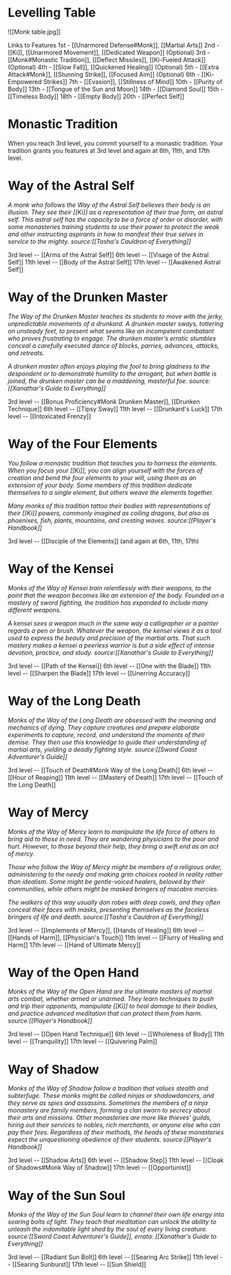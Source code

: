 # Levelling Table

![[Monk table.jpg]]

Links to Features
1st - [[Unarmored Defense#Monk]], [[Martial Arts]]
2nd - [[Ki]], [[Unarmored Movement]], [[Dedicated Weapon]] (Optional)
3rd - [[Monk#Monastic Tradition]], [[Deflect Missiles]], [[Ki-Fueled Attack]] (Optional)
4th - [[Slow Fall]], [[Quickened Healing]] (Optional)
5th - [[Extra Attack#Monk]], [[Stunning Strike]], [[Focused Aim]] (Optional)
6th - [[Ki-Empowered Strikes]]
7th - [[Evasion]], [[Stillness of Mind]]
10th - [[Purity of Body]]
13th - [[Tongue of the Sun and Moon]]
14th - [[Diamond Soul]]
15th - [[Timeless Body]]
18th - [[Empty Body]]
20th - [[Perfect Self]]

# Monastic Tradition
When you reach 3rd level, you commit yourself to a monastic tradition. Your tradition grants you features at 3rd level and again at 6th, 11th, and 17th level.

# Way of the Astral Self
*A monk who follows the Way of the Astral Self believes their body is an illusion. They see their [[Ki]] as a representation of their true form, an astral self. This astral self has the capacity to be a force of order or disorder, with some monasteries training students to use their power to protect the weak and other instructing aspirants in how to manifest their true selves in service to the mighty.*
*source:[[Tasha's Cauldron of Everything]]*

3rd level -- [[Arms of the Astral Self]]
6th level -- [[Visage of the Astral Self]]
11th level -- [[Body of the Astral Self]]
17th level -- [[Awakened Astral Self]]

# Way of the Drunken Master
*The Way of the Drunken Master teaches its students to move with the jerky, unpredictable movements of a drunkard. A drunken master sways, tottering on unsteady feet, to present what seems like an incompetent combatant who proves frustrating to engage. The drunken master’s erratic stumbles conceal a carefully executed dance of blocks, parries, advances, attacks, and retreats.*

*A drunken master often enjoys playing the fool to bring gladness to the despondent or to demonstrate humility to the arrogant, but when battle is joined, the drunken master can be a maddening, masterful foe.*
*source:[[Xanathar's Guide to Everything]]*

3rd level -- [[Bonus Proficiency#Monk Drunken Master]], [[Drunken Technique]]
6th level -- [[Tipsy Sway]]
11th level -- [[Drunkard's Luck]]
17th level -- [[Intoxicated Frenzy]]

# Way of the Four Elements
*You follow a monastic tradition that teaches you to harness the elements. When you focus your [[Ki]], you can align yourself with the forces of creation and bend the four elements to your will, using them as an extension of your body. Some members of this tradition dedicate themselves to a single element, but others weave the elements together.*

*Many monks of this tradition tattoo their bodies with representations of their [[Ki]] powers, commonly imagined as coiling dragons, but also as phoenixes, fish, plants, mountains, and cresting waves.*
*source:[[Player's Handbook]]*

3rd level -- [[Disciple of the Elements]] 
(and again at 6th, 11th, 17th)



# Way of the Kensei
*Monks of the Way of Kensei train relentlessly with their weapons, to the point that the weapon becomes like an extension of the body. Founded on a mastery of sword fighting, the tradition has expanded to include many different weapons.*

*A kensei sees a weapon much in the same way a calligrapher or a painter regards a pen or brush. Whatever the weapon, the kensei views it as a tool used to express the beauty and precision of the martial arts. That such mastery makes a kensei a peerless warrior is but a side effect of intense devotion, practice, and study.*
*source:[[Xanathar's Guide to Everything]]*

3rd level -- [[Path of the Kensei]]
6th level -- [[One with the Blade]]
11th level -- [[Sharpen the Blade]]
17th level -- [[Unerring Accuracy]]

# Way of the Long Death
*Monks of the Way of the Long Death are obsessed with the meaning and mechanics of dying. They capture creatures and prepare elaborate experiments to capture, record, and understand the moments of their demise. They then use this knowledge to guide their understanding of martial arts, yielding a deadly fighting style.*
*source:[[Sword Coast Adventurer's Guide]]*

3rd level -- [[Touch of Death#Monk Way of the Long Death]]
6th level -- [[Hour of Reaping]]
11th level -- [[Mastery of Death]]
17th level -- [[Touch of the Long Death]]

# Way of Mercy
*Monks of the Way of Mercy learn to manipulate the life force of others to bring aid to those in need. They are wandering physicians to the poor and hurt. However, to those beyond their help, they bring a swift end as an act of mercy.*

*Those who follow the Way of Mercy might be members of a religious order, administering to the needy and making grim choices rooted in reality rather than idealism. Some might be gentle-voiced healers, beloved by their communities, while others might be masked bringers of macabre mercies.*

*The walkers of this way usually don robes with deep cowls, and they often conceal their faces with masks, presenting themselves as the faceless bringers of life and death.*
*source:[[Tasha's Cauldron of Everything]]*

3rd level -- [[Implements of Mercy]], [[Hands of Healing]]
6th level -- [[Hands of Harm]], [[Physician's Touch]]
11th level -- [[Flurry of Healing and Harm]]
17th level -- [[Hand of Ultimate Mercy]]

# Way of the Open Hand
*Monks of the Way of the Open Hand are the ultimate masters of martial arts combat, whether armed or unarmed. They learn techniques to push and trip their opponents, manipulate [[Ki]] to heal damage to their bodies, and practice advanced meditation that can protect them from harm.*
*source:[[Player's Handbook]]*

3rd level -- [[Open Hand Technique]]
6th level -- [[Wholeness of Body]]
11th level -- [[Tranquility]]
17th level -- [[Quivering Palm]]


# Way of Shadow
*Monks of the Way of Shadow follow a tradition that values stealth and subterfuge. These monks might be called ninjas or shadowdancers, and they serve as spies and assassins. Sometimes the members of a ninja monastery are family members, forming a clan sworn to secrecy about their arts and missions. Other monasteries are more like thieves' guilds, hiring out their services to nobles, rich merchants, or anyone else who can pay their fees. Regardless of their methods, the heads of these monasteries expect the unquestioning obedience of their students.*
*source:[[Player's Handbook]]*

3rd level -- [[Shadow Arts]]
6th level -- [[Shadow Step]]
11th level -- [[Cloak of Shadows#Monk Way of Shadow]]
17th level -- [[Opportunist]]

# Way of the Sun Soul
*Monks of the Way of the Sun Soul learn to channel their own life energy into searing bolts of light. They teach that meditation can unlock the ability to unleash the indomitable light shed by the soul of every living creature.*
*source:[[Sword Coast Adventurer's Guide]], errata: [[Xanathar's Guide to Everything]]*

3rd level -- [[Radiant Sun Bolt]]
6th level -- [[Searing Arc Strike]]
11th level -- [[Searing Sunburst]]
17th level -- [[Sun Shield]]
